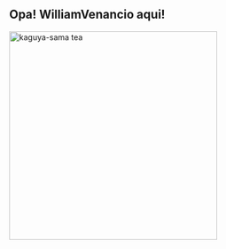 ## Opa! WilliamVenancio aqui! 

<img src="https://github.com/WilliamVenancio/WilliamVenancio/assets/65145639/ab0245d6-f378-4577-92bb-aef6eb387d4d" alt="kaguya-sama tea" width="375">
